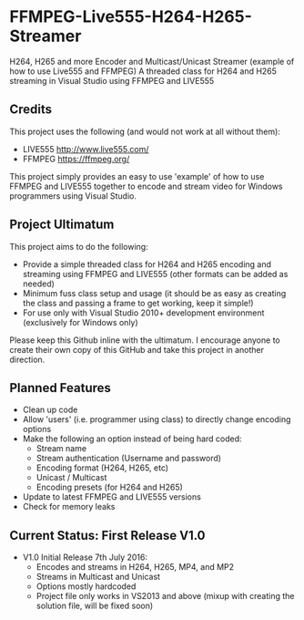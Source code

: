 # FFMPEG-Live555-H264-H265-Streamer
H264, H265 and more Encoder and Multicast/Unicast Streamer (example of how to use Live555 and FFMPEG)
A threaded class for H264 and H265 streaming in Visual Studio using FFMPEG and LIVE555

## Credits
This project uses the following (and would not work at all without them):
- LIVE555 http://www.live555.com/
- FFMPEG https://ffmpeg.org/

This project simply provides an easy to use 'example' of how to use FFMPEG and LIVE555 together to encode and stream video for Windows programmers using Visual Studio.

## Project Ultimatum
This project aims to do the following:
- Provide a simple threaded class for H264 and H265 encoding and streaming using FFMPEG and LIVE555 (other formats can be added as needed)
- Minimum fuss class setup and usage (it should be as easy as creating the class and passing a frame to get working, keep it simple!)
- For use only with Visual Studio 2010+ development environment (exclusively for Windows only)

Please keep this Github inline with the ultimatum. I encourage anyone to create their own copy of this GitHub and take this project in another direction.

## Planned Features
- Clean up code
- Allow 'users' (i.e. programmer using class) to directly change encoding options
- Make the following an option instead of being hard coded:
  - Stream name
  - Stream authentication (Username and password)
  - Encoding format (H264, H265, etc)
  - Unicast / Multicast
  - Encoding presets (for H264 and H265)
- Update to latest FFMPEG and LIVE555 versions
- Check for memory leaks
  
## Current Status: First Release V1.0
- V1.0 Initial Release 7th July 2016:
   - Encodes and streams in H264, H265, MP4, and MP2
   - Streams in Multicast and Unicast
   - Options mostly hardcoded
   - Project file only works in VS2013 and above (mixup with creating the solution file, will be fixed soon)

